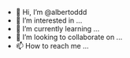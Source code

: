 - 👋 Hi, I’m @albertoddd
- 👀 I’m interested in ...
- 🌱 I’m currently learning ...
- 💞️ I’m looking to collaborate on ...
- 📫 How to reach me ...

<!---
albertoddd/albertoddd is a ✨ special ✨ repository because its `README.md` (this file) appears on your GitHub profile.
You can click the Preview link to take a look at your changes.
--->
